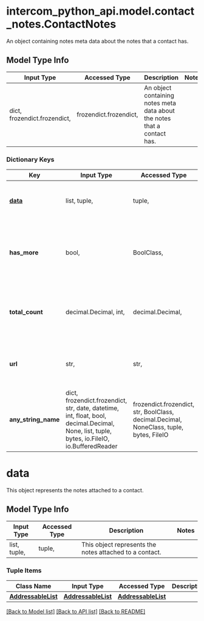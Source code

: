 # intercom_python_api.model.contact_notes.ContactNotes

An object containing notes meta data about the notes that a contact has.

## Model Type Info
Input Type | Accessed Type | Description | Notes
------------ | ------------- | ------------- | -------------
dict, frozendict.frozendict,  | frozendict.frozendict,  | An object containing notes meta data about the notes that a contact has. | 

### Dictionary Keys
Key | Input Type | Accessed Type | Description | Notes
------------ | ------------- | ------------- | ------------- | -------------
**[data](#data)** | list, tuple,  | tuple,  | This object represents the notes attached to a contact. | [optional] 
**has_more** | bool,  | BoolClass,  | Whether there&#x27;s more Addressable Objects to be viewed. If true, use the url to view all | [optional] 
**total_count** | decimal.Decimal, int,  | decimal.Decimal,  | Int representing the total number of companyies attached to this contact | [optional] 
**url** | str,  | str,  | Url to get more company resources for this contact | [optional] 
**any_string_name** | dict, frozendict.frozendict, str, date, datetime, int, float, bool, decimal.Decimal, None, list, tuple, bytes, io.FileIO, io.BufferedReader | frozendict.frozendict, str, BoolClass, decimal.Decimal, NoneClass, tuple, bytes, FileIO | any string name can be used but the value must be the correct type | [optional]

# data

This object represents the notes attached to a contact.

## Model Type Info
Input Type | Accessed Type | Description | Notes
------------ | ------------- | ------------- | -------------
list, tuple,  | tuple,  | This object represents the notes attached to a contact. | 

### Tuple Items
Class Name | Input Type | Accessed Type | Description | Notes
------------- | ------------- | ------------- | ------------- | -------------
[**AddressableList**](AddressableList.md) | [**AddressableList**](AddressableList.md) | [**AddressableList**](AddressableList.md) |  | 

[[Back to Model list]](../../README.md#documentation-for-models) [[Back to API list]](../../README.md#documentation-for-api-endpoints) [[Back to README]](../../README.md)

